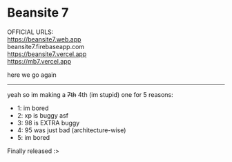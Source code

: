 # Beansite 7
OFFICIAL URLS:<br>
https://beansite7.web.app<br>
beansite7.firebaseapp.com<br>
https://beansite7.vercel.app<br>
https://mb7.vercel.app<br>

here we go again
***
yeah so im making a ~~7th~~ 4th (im stupid) one for 5 reasons:
- 1: im bored
- 2: xp is buggy asf
- 3: 98 is EXTRA buggy
- 4: 95 was just bad (architecture-wise)
- 5: im bored

Finally released :>